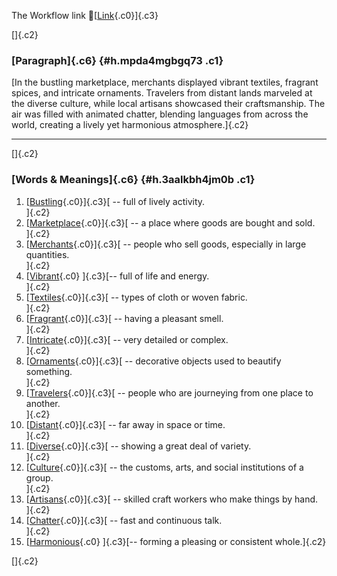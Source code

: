 The Workflow link
👏[[Link](https://www.google.com/url?q=http://www.google.com&sa=D&source=editors&ust=1761171451526395&usg=AOvVaw2okYz96KSh25rL0ysnCjsI){.c0}]{.c3}

[]{.c2}

### [Paragraph]{.c6} {#h.mpda4mgbgq73 .c1}

[In the bustling marketplace, merchants displayed vibrant textiles,
fragrant spices, and intricate ornaments. Travelers from distant lands
marveled at the diverse culture, while local artisans showcased their
craftsmanship. The air was filled with animated chatter, blending
languages from across the world, creating a lively yet harmonious
atmosphere.]{.c2}

------------------------------------------------------------------------

[]{.c2}

### [Words & Meanings]{.c6} {#h.3aalkbh4jm0b .c1}

1.  [[Bustling](https://www.google.com/url?q=http://www.google.com&sa=D&source=editors&ust=1761171451527401&usg=AOvVaw2_Wv8BcaYZp6zN_1WGODWS){.c0}]{.c3}[ --
    full of lively activity.\
    ]{.c2}
2.  [[Marketplace](https://www.google.com/url?q=http://www.google.com&sa=D&source=editors&ust=1761171451527577&usg=AOvVaw112PEv0ay6xIURPev1epRt){.c0}]{.c3}[ --
    a place where goods are bought and sold.\
    ]{.c2}
3.  [[Merchants](https://www.google.com/url?q=http://www.google.com&sa=D&source=editors&ust=1761171451527782&usg=AOvVaw1RiDiG8GffZeE4XE_1193x){.c0}]{.c3}[ --
    people who sell goods, especially in large quantities.\
    ]{.c2}
4.  [[Vibrant](https://www.google.com/url?q=http://www.google.com&sa=D&source=editors&ust=1761171451527954&usg=AOvVaw1e6YAc7WRRkosHN_zKGM8u){.c0}
    ]{.c3}[-- full of life and energy.\
    ]{.c2}
5.  [[Textiles](https://www.google.com/url?q=http://www.google.com&sa=D&source=editors&ust=1761171451528105&usg=AOvVaw05i5E651X8zU8UVyycZeUq){.c0}]{.c3}[ --
    types of cloth or woven fabric.\
    ]{.c2}
6.  [[Fragrant](https://www.google.com/url?q=http://www.google.com&sa=D&source=editors&ust=1761171451528289&usg=AOvVaw332zzdkFpWRMdRu-H6lLyz){.c0}]{.c3}[ --
    having a pleasant smell.\
    ]{.c2}
7.  [[Intricate](https://www.google.com/url?q=http://www.google.com&sa=D&source=editors&ust=1761171451528451&usg=AOvVaw1Jg62q_HqsrxIwIW-aTOSX){.c0}]{.c3}[ --
    very detailed or complex.\
    ]{.c2}
8.  [[Ornaments](https://www.google.com/url?q=http://www.google.com&sa=D&source=editors&ust=1761171451528678&usg=AOvVaw3l7Hw60bjR3r2wLBwwrlUh){.c0}]{.c3}[ --
    decorative objects used to beautify something.\
    ]{.c2}
9.  [[Travelers](https://www.google.com/url?q=http://www.google.com&sa=D&source=editors&ust=1761171451528947&usg=AOvVaw3_Rk_vvhZAHJgCdZPyHhmx){.c0}]{.c3}[ --
    people who are journeying from one place to another.\
    ]{.c2}
10. [[Distant](https://www.google.com/url?q=http://www.google.com&sa=D&source=editors&ust=1761171451529162&usg=AOvVaw2Cxo4Zac0ORTOUvOkxHHBC){.c0}]{.c3}[ --
    far away in space or time.\
    ]{.c2}
11. [[Diverse](https://www.google.com/url?q=http://www.google.com&sa=D&source=editors&ust=1761171451529289&usg=AOvVaw1uD-TFcytBogg5b0bNZXwq){.c0}]{.c3}[ --
    showing a great deal of variety.\
    ]{.c2}
12. [[Culture](https://www.google.com/url?q=http://www.google.com&sa=D&source=editors&ust=1761171451529409&usg=AOvVaw0VVDR5LhLnm1odCw3lGbgV){.c0}]{.c3}[ --
    the customs, arts, and social institutions of a group.\
    ]{.c2}
13. [[Artisans](https://www.google.com/url?q=http://www.google.com&sa=D&source=editors&ust=1761171451529547&usg=AOvVaw0-NeImFx5U2xHKeZrQqu5l){.c0}]{.c3}[ --
    skilled craft workers who make things by hand.\
    ]{.c2}
14. [[Chatter](https://www.google.com/url?q=http://www.google.com&sa=D&source=editors&ust=1761171451529682&usg=AOvVaw3X-gaA8RHurb-URlLXzRLV){.c0}]{.c3}[ --
    fast and continuous talk.\
    ]{.c2}
15. [[Harmonious](https://www.google.com/url?q=http://www.google.com&sa=D&source=editors&ust=1761171451529798&usg=AOvVaw2qIShObyphy5ghybjYPH8Z){.c0}
    ]{.c3}[-- forming a pleasing or consistent whole.]{.c2}

[]{.c2}
